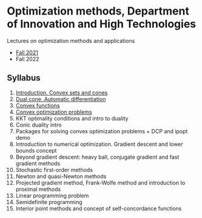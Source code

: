 # Optimization methods, Department of Innovation and High Technologies
Lectures on optimization methods and applications

- [Fall 2021](./Fall2021)
- Fall 2022

## Syllabus

1. [Introduction. Convex sets and cones](./Fall2022/01-IntroConvSets/lecture1.pdf)
2. [Dual cone. Automatic differentiation](./Fall2022/02-DualConesAutodiff/lecture2.pdf)
3. [Convex functions](./Fall2022/03-ConvexFunc/lecture3.pdf)
4. [Convex optimization problems](./Fall2022/04-ConvexProblem/lecture4.pdf)
4. KKT optimality conditions and intro to duality
5. Conic duality intro
6. Packages for solving convex optimization problems + DCP and ipopt demo
7. Introduction to numerical optimization. Gradient descent and lower bounds concept
8. Beyond gradient descent: heavy ball, conjugate gradient and fast gradient methods
9. Stochastic first-order methods
10. Newton and quasi-Newton methods
11. Projected gradient method, Frank-Wolfe method and introduction to proximal methods
12. Linear programming problem
13. Semidefinite programming
14. Interior point methods and concept of self-concordance functions 
